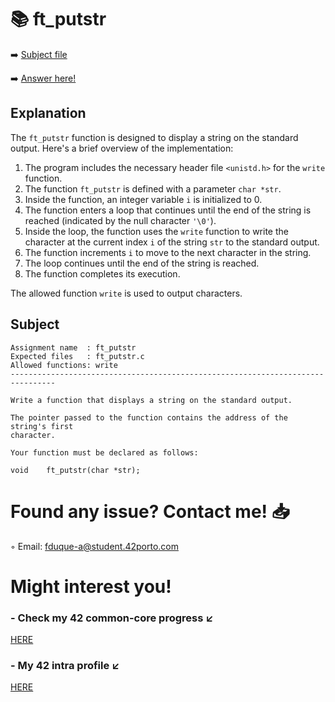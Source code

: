 # :books: ft_putstr
:arrow_right: [Subject file](./subject.en.txt) 

:arrow_right: [Answer here!](./ft_putstr.c)

## Explanation

The `ft_putstr` function is designed to display a string on the standard output. Here's a brief overview of the implementation:

1. The program includes the necessary header file `<unistd.h>` for the `write` function.
2. The function `ft_putstr` is defined with a parameter `char *str`.
3. Inside the function, an integer variable `i` is initialized to 0.
4. The function enters a loop that continues until the end of the string is reached (indicated by the null character `'\0'`).
5. Inside the loop, the function uses the `write` function to write the character at the current index `i` of the string `str` to the standard output.
6. The function increments `i` to move to the next character in the string.
7. The loop continues until the end of the string is reached.
8. The function completes its execution.

The allowed function `write` is used to output characters.

## Subject

```
Assignment name  : ft_putstr
Expected files   : ft_putstr.c
Allowed functions: write
--------------------------------------------------------------------------------

Write a function that displays a string on the standard output.

The pointer passed to the function contains the address of the string's first
character.

Your function must be declared as follows:

void	ft_putstr(char *str);

```

# Found any issue? Contact me! 📥

◦ Email: fduque-a@student.42porto.com

# Might interest you!

### - Check my 42 common-core progress ↙️

[HERE](https://github.com/fduquea/42cursus)

### - My 42 intra profile ↙️
[HERE](https://profile.intra.42.fr/users/fduque-a)